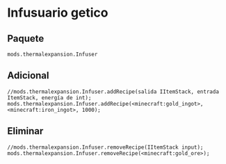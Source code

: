 # Infusuario getico

## Paquete

`mods.thermalexpansion.Infuser`

## Adicional

```zenscript
//mods.thermalexpansion.Infuser.addRecipe(salida IItemStack, entrada ItemStack, energía de int);
mods.thermalexpansion.Infuser.addRecipe(<minecraft:gold_ingot>, <minecraft:iron_ingot>, 1000);

```

## Eliminar

```zenscript
//mods.thermalexpansion.Infuser.removeRecipe(IItemStack input);
mods.thermalexpansion.Infuser.removeRecipe(<minecraft:gold_ore>);
```